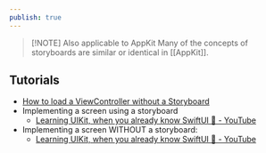 ```yaml
---
publish: true
---
```



> [!NOTE] Also applicable to AppKit
> Many of the concepts of storyboards are similar or identical in [[AppKit]]. 


## Tutorials
- [How to load a ViewController without a Storyboard](https://ericgustin.medium.com/swift-5-how-to-set-up-your-initial-viewcontroller-without-a-storyboard-in-xcode-cd5615182c9d) 
- Implementing a screen using a storyboard
	- [Learning UIKit, when you already know SwiftUI 📱 - YouTube](https://www.youtube.com/watch?v=PUGbtRyfY_8&t=917s)
- Implementing a screen WITHOUT a storyboard: 
	- [Learning UIKit, when you already know SwiftUI 📱 - YouTube](https://www.youtube.com/watch?v=PUGbtRyfY_8&t=3931s) 